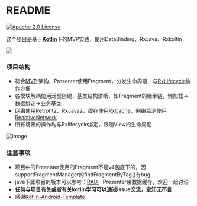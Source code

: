 # README

[![Apache 2.0 License](https://img.shields.io/badge/license-Apache%202.0-blue.svg?style=flat)](http://www.apache.org/licenses/LICENSE-2.0.html)

这个项目是基于[**Kotlin**](https://kotlinlang.org)下的MVP实践，使用DataBinding、RxJava、Rxkoltin

![](http://i.imgur.com/TeDm72X.png)

### 项目结构



- 符合[MVP](https://en.wikipedia.org/wiki/Model%E2%80%93view%E2%80%93presenter) 架构，Presenter使用Fragment，分发生命周期、与[RxLifecycle](https://github.com/trello/RxLifecycle "RxLifecycle")协作方便
- 各模块解耦使用泛型创建，基类结构清晰，如Fragment的继承链，懒加载->数据绑定->业务基类
- 网络使用Retrofit2、RxJava2，缓存使用[RxCache](https://github.com/VictorAlbertos/RxCache "RxCache")，网络监测使用[ReactiveNetwork](https://github.com/pwittchen/ReactiveNetwork "ReactiveNetwork")
- 所有场景的操作均与Rxlifecycle绑定，跟随View的生命周期


![image](https://github.com/vihuela/Kotlin-mvpro/blob/master/gifdemo.gif ) 


### 注意事项

- 项目中的Presenter使用的Fragment不是v4包底下的，因supportFragmentManager的findFragmentByTag()有bug
- java下此项目的版本可以参考：[RAD](https://github.com/vihuela/RAD)，Presenter带数据缓存，欢迎一起讨论
- **任何与项目有关或者有关kotlin学习可以通过issue交流，定知无不言**
- 感谢[Kotlin-Android-Template](https://github.com/nekocode/Kotlin-Android-Template "Kotlin-Android-Template")
